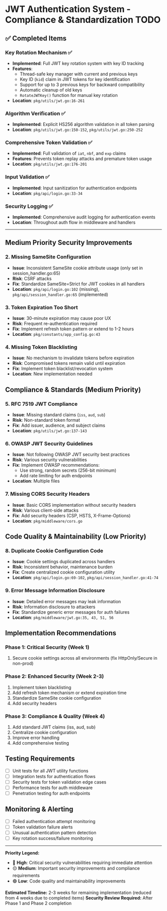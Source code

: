 # JWT Authentication System - Compliance & Standardization TODO

## ✅ Completed Items

### **Key Rotation Mechanism** ✅
- **Implemented**: Full JWT key rotation system with key ID tracking
- **Features**: 
  - Thread-safe key manager with current and previous keys
  - Key ID (`kid`) claim in JWT tokens for key identification
  - Support for up to 3 previous keys for backward compatibility
  - Automatic cleanup of old keys
  - `RotateJWTKey()` function for manual key rotation
- **Location**: `pkg/utils/jwt.go:16-261`

### **Algorithm Verification** ✅
- **Implemented**: Explicit HS256 algorithm validation in all token parsing
- **Location**: `pkg/utils/jwt.go:150-152`, `pkg/utils/jwt.go:250-252`

### **Comprehensive Token Validation** ✅
- **Implemented**: Full validation of `iat`, `nbf`, and `exp` claims
- **Features**: Prevents token replay attacks and premature token usage
- **Location**: `pkg/utils/jwt.go:176-201`

### **Input Validation** ✅
- **Implemented**: Input sanitization for authentication endpoints
- **Location**: `pkg/api/login.go:33-34`

### **Security Logging** ✅
- **Implemented**: Comprehensive audit logging for authentication events
- **Location**: Throughout auth flow in middleware and handlers

---

## Medium Priority Security Improvements

### 2. **Missing SameSite Configuration**
- **Issue**: Inconsistent SameSite cookie attribute usage (only set in session_handler.go:65)
- **Risk**: CSRF attacks
- **Fix**: Standardize SameSite=Strict for JWT cookies in all handlers
- **Location**: `pkg/api/login.go:102` (missing), `pkg/api/session_handler.go:65` (implemented)

### 3. **Token Expiration Too Short**
- **Issue**: 30-minute expiration may cause poor UX
- **Risk**: Frequent re-authentication required
- **Fix**: Implement refresh token pattern or extend to 1-2 hours
- **Location**: `pkg/constants/app_config.go:43`

### 4. **Missing Token Blacklisting**
- **Issue**: No mechanism to invalidate tokens before expiration
- **Risk**: Compromised tokens remain valid until expiration
- **Fix**: Implement token blacklist/revocation system
- **Location**: New implementation needed

## Compliance & Standards (Medium Priority)

### 5. **RFC 7519 JWT Compliance**
- **Issue**: Missing standard claims (`iss`, `aud`, `sub`)
- **Risk**: Non-standard token format
- **Fix**: Add issuer, audience, and subject claims
- **Location**: `pkg/utils/jwt.go:137-143`

### 6. **OWASP JWT Security Guidelines**
- **Issue**: Not following OWASP JWT security best practices
- **Risk**: Various security vulnerabilities
- **Fix**: Implement OWASP recommendations:
  - Use strong, random secrets (256-bit minimum)
  - Add rate limiting for auth endpoints
- **Location**: Multiple files

### 7. **Missing CORS Security Headers**
- **Issue**: Basic CORS implementation without security headers
- **Risk**: Various client-side attacks
- **Fix**: Add security headers (CSP, HSTS, X-Frame-Options)
- **Location**: `pkg/middleware/cors.go`

## Code Quality & Maintainability (Low Priority)

### 8. **Duplicate Cookie Configuration Code**
- **Issue**: Cookie settings duplicated across handlers
- **Risk**: Inconsistent behavior, maintenance burden
- **Fix**: Create centralized cookie configuration utility
- **Location**: `pkg/api/login.go:69-102`, `pkg/api/session_handler.go:41-74`

### 9. **Error Message Information Disclosure**
- **Issue**: Detailed error messages may leak information
- **Risk**: Information disclosure to attackers
- **Fix**: Standardize generic error messages for auth failures
- **Location**: `pkg/middleware/jwt.go:35, 43, 51, 56`

## Implementation Recommendations

### Phase 1: Critical Security (Week 1)
1. Secure cookie settings across all environments (fix HttpOnly/Secure in non-prod)

### Phase 2: Enhanced Security (Week 2-3)
1. Implement token blacklisting
2. Add refresh token mechanism or extend expiration time
3. Standardize SameSite cookie configuration
4. Add security headers

### Phase 3: Compliance & Quality (Week 4)
1. Add standard JWT claims (iss, aud, sub)
2. Centralize cookie configuration
3. Improve error handling
4. Add comprehensive testing

## Testing Requirements

- [ ] Unit tests for all JWT utility functions
- [ ] Integration tests for authentication flows
- [ ] Security tests for token validation edge cases
- [ ] Performance tests for auth middleware
- [ ] Penetration testing for auth endpoints

## Monitoring & Alerting

- [ ] Failed authentication attempt monitoring
- [ ] Token validation failure alerts
- [ ] Unusual authentication pattern detection
- [ ] Key rotation success/failure monitoring

---

**Priority Legend:**
- 🔴 **High**: Critical security vulnerabilities requiring immediate attention
- 🟡 **Medium**: Important security improvements and compliance requirements  
- 🟢 **Low**: Code quality and maintainability improvements

**Estimated Timeline:** 2-3 weeks for remaining implementation (reduced from 4 weeks due to completed items)
**Security Review Required:** After Phase 1 and Phase 2 completion
